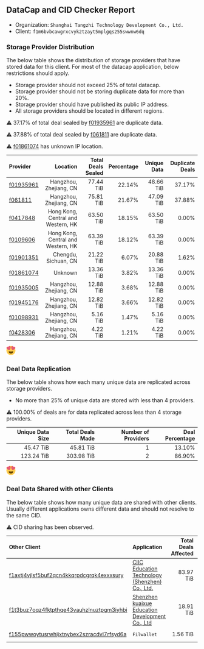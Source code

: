 ## DataCap and CID Checker Report
 - Organization: `Shanghai Tangzhi Technology Development Co., Ltd.`
 - Client: `f1m6bvbcawgrxcvyk2tzayt5mplgqs255swwnw6dq`
### Storage Provider Distribution
The below table shows the distribution of storage providers that have stored data for this client.
For most of the datacap application, below restrictions should apply.
 - Storage provider should not exceed 25% of total datacap.
 - Storage provider should not be storing duplicate data for more than 20%.
 - Storage provider should have published its public IP address.
 - All storage providers should be located in different regions.

⚠️ 37.17% of total deal sealed by [f01935961](https://filfox.info/en/address/f01935961) are duplicate data.

⚠️ 37.88% of total deal sealed by [f061811](https://filfox.info/en/address/f061811) are duplicate data.

⚠️ [f01861074](https://filfox.info/en/address/f01861074) has unknown IP location.

| Provider                                              |                           Location | Total Deals Sealed | Percentage | Unique Data | Duplicate Deals |
| :---------------------------------------------------- | ---------------------------------: | -----------------: | ---------: | ----------: | --------------: |
| [f01935961](https://filfox.info/en/address/f01935961) |             Hangzhou, Zhejiang, CN |          77.44 TiB |     22.14% |   48.66 TiB |          37.17% |
| [f061811](https://filfox.info/en/address/f061811)     |             Hangzhou, Zhejiang, CN |          75.81 TiB |     21.67% |   47.09 TiB |          37.88% |
| [f0417848](https://filfox.info/en/address/f0417848)   | Hong Kong, Central and Western, HK |          63.50 TiB |     18.15% |   63.50 TiB |           0.00% |
| [f0109606](https://filfox.info/en/address/f0109606)   | Hong Kong, Central and Western, HK |          63.39 TiB |     18.12% |   63.39 TiB |           0.00% |
| [f01901351](https://filfox.info/en/address/f01901351) |               Chengdu, Sichuan, CN |          21.22 TiB |      6.07% |   20.88 TiB |           1.62% |
| [f01861074](https://filfox.info/en/address/f01861074) |                            Unknown |          13.36 TiB |      3.82% |   13.36 TiB |           0.00% |
| [f01935005](https://filfox.info/en/address/f01935005) |             Hangzhou, Zhejiang, CN |          12.88 TiB |      3.68% |   12.88 TiB |           0.00% |
| [f01945176](https://filfox.info/en/address/f01945176) |             Hangzhou, Zhejiang, CN |          12.82 TiB |      3.66% |   12.82 TiB |           0.00% |
| [f01098931](https://filfox.info/en/address/f01098931) |             Hangzhou, Zhejiang, CN |           5.16 TiB |      1.47% |    5.16 TiB |           0.00% |
| [f0428306](https://filfox.info/en/address/f0428306)   |             Hangzhou, Zhejiang, CN |           4.22 TiB |      1.21% |    4.22 TiB |           0.00% |

![Provider Distribution](https://raw.githubusercontent.com/data-preservation-programs/filplus-checker-assets/main/filecoin-project/filecoin-plus-large-datasets/issues/826/1670817942892.png)
### Deal Data Replication
The below table shows how each many unique data are replicated across storage providers.
- No more than 25% of unique data are stored with less than 4 providers.

⚠️ 100.00% of deals are for data replicated across less than 4 storage providers.

| Unique Data Size | Total Deals Made | Number of Providers | Deal Percentage |
| ---------------: | ---------------: | ------------------: | --------------: |
|        45.47 TiB |        45.81 TiB |                   1 |          13.10% |
|       123.24 TiB |       303.98 TiB |                   2 |          86.90% |

![Replication Distribution](https://raw.githubusercontent.com/data-preservation-programs/filplus-checker-assets/main/filecoin-project/filecoin-plus-large-datasets/issues/826/1670817943309.png)
### Deal Data Shared with other Clients
The below table shows how many unique data are shared with other clients.
Usually different applications owns different data and should not resolve to the same CID.

⚠️ CID sharing has been observed.

| Other Client                                                                                                          | Application                                                                                                                        | Total Deals Affected | Unique CIDs |        Verifier |
| :-------------------------------------------------------------------------------------------------------------------- | :--------------------------------------------------------------------------------------------------------------------------------- | -------------------: | ----------: | --------------: |
| [f1axtj4vjlsf5buf2qcn4kkqrpdcgrqk4exxxsury](https://filfox.info/en/address/f1axtj4vjlsf5buf2qcn4kkqrpdcgrqk4exxxsury) | [CIIC Education Technology \(Shenzhen\) Co\., Ltd\.](https://github.com/filecoin-project/filecoin-plus-large-datasets/issues/1207) |            83.97 TiB |         673 | LDN v3 multisig |
| [f1t3buz7oqz4fktpthqe43vauhzlnuztpgm3iyhbi](https://filfox.info/en/address/f1t3buz7oqz4fktpthqe43vauhzlnuztpgm3iyhbi) | [Shenzhen kuaixue Education Development Co\., Ltd](https://github.com/filecoin-project/filecoin-plus-large-datasets/issues/1363)   |            18.91 TiB |         468 | LDN v3 multisig |
| [f155pwwoytusrwhijxtnybex2szracdvl7rfsyd6a](https://filfox.info/en/address/f155pwwoytusrwhijxtnybex2szracdvl7rfsyd6a) | `Filwallet`                                                                                                                        |             1.56 TiB |          50 | LDN v3 multisig |
